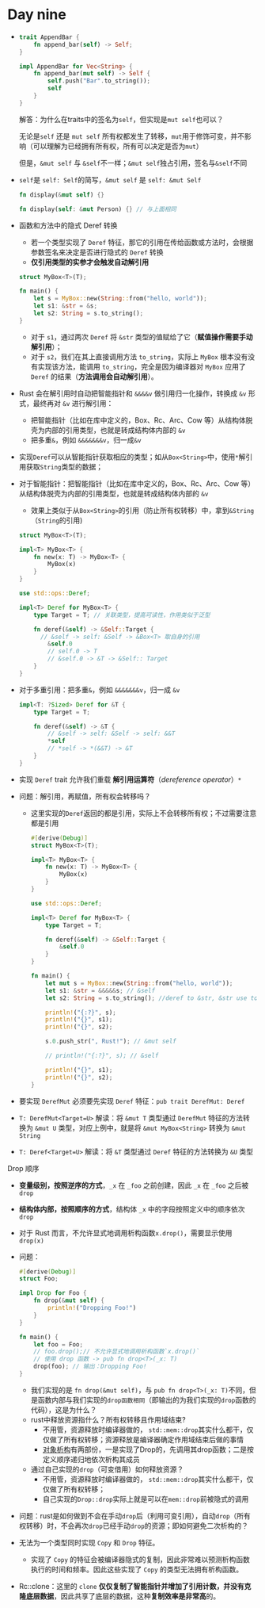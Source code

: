 # Day nine

- ```rust
  trait AppendBar {
      fn append_bar(self) -> Self;
  }
  
  impl AppendBar for Vec<String> {
      fn append_bar(mut self) -> Self {
          self.push("Bar".to_string());
          self
      }
  }    
  ```

  解答：为什么在traits中的签名为`self`，但实现是`mut self`也可以？

  无论是`self` 还是 `mut self` 所有权都发生了转移，`mut`用于修饰可变，并不影响（可以理解为已经拥有所有权，所有可以决定是否为`mut`）

  但是，`&mut self` 与 `&self`不一样；`&mut self`独占引用，签名与`&self`不同

- `self`是 `self: Self`的简写，`&mut self` 是 `self: &mut Self`

  ```rust
  fn display(&mut self) {}
  
  fn display(self: &mut Person) {} // 与上面相同
  ```

  

- 函数和方法中的隐式 Deref 转换

  - 若一个类型实现了 `Deref` 特征，那它的引用在传给函数或方法时，会根据参数签名来决定是否进行隐式的 `Deref` 转换
  - **仅引用类型的实参才会触发自动解引用**

  ```rust
  struct MyBox<T>(T);
  
  fn main() {
      let s = MyBox::new(String::from("hello, world"));
      let s1: &str = &s;
      let s2: String = s.to_string();
  }
  ```

  - 对于 `s1`，通过两次 `Deref` 将 `&str` 类型的值赋给了它（**赋值操作需要手动解引用**）；
  - 对于 `s2`，我们在其上直接调用方法 `to_string`，实际上 `MyBox` 根本没有没有实现该方法，能调用 `to_string`，完全是因为编译器对 `MyBox` 应用了 `Deref` 的结果（**方法调用会自动解引用**）。

- Rust 会在解引用时自动把智能指针和 `&&&&v` 做引用归一化操作，转换成 `&v` 形式，最终再对 `&v` 进行解引用：

  - 把智能指针（比如在库中定义的，Box、Rc、Arc、Cow 等）从结构体脱壳为内部的引用类型，也就是转成结构体内部的 `&v`
  - 把多重`&`，例如 `&&&&&&&v`，归一成`&v`



- 实现`Deref`可以从智能指针获取相应的类型；如从`Box<String>`中，使用`*`解引用获取`String`类型的数据；

- 对于智能指针：把智能指针（比如在库中定义的，Box、Rc、Arc、Cow 等）从结构体脱壳为内部的引用类型，也就是转成结构体内部的 `&v`

  - 效果上类似于从`Box<String>`的引用（防止所有权转移）中，拿到`&String`（`String`的引用)

  ```rust
  struct MyBox<T>(T);
  
  impl<T> MyBox<T> {
      fn new(x: T) -> MyBox<T> {
          MyBox(x)
      }
  }
  
  use std::ops::Deref;
  
  impl<T> Deref for MyBox<T> {
      type Target = T; // 关联类型，提高可读性，作用类似于泛型
  
      fn deref(&self) -> &Self::Target {
      	// &self -> self: &Self -> &Box<T> 取自身的引用
          &self.0
          // self.0 -> T
          // &self.0 -> &T -> &Self:: Target
      }
  }
  ```

- 对于多重引用：把多重`&`，例如 `&&&&&&&v`，归一成 `&v`

  ```rust
  impl<T: ?Sized> Deref for &T {
      type Target = T;
  
      fn deref(&self) -> &T {
          // &self -> self: &Self -> self: &&T
          *self
          // *self -> *(&&T) -> &T
      }
  }
  ```

- 实现 `Deref` trait 允许我们重载 **解引用运算符**（*dereference operator*）`*`

- 问题：解引用，再赋值，所有权会转移吗？

  - 这里实现的`Deref`返回的都是引用，实际上不会转移所有权；不过需要注意都是引用

    ```rust
    #[derive(Debug)]
    struct MyBox<T>(T);
    
    impl<T> MyBox<T> {
        fn new(x: T) -> MyBox<T> {
            MyBox(x)
        }
    }
    
    use std::ops::Deref;
    
    impl<T> Deref for MyBox<T> {
        type Target = T;
    
        fn deref(&self) -> &Self::Target {
            &self.0
        }
    }
    
    fn main() {
        let mut s = MyBox::new(String::from("hello, world"));
        let s1: &str = &&&&&s; // &self
        let s2: String = s.to_string(); //deref to &str, &str use to_string()
    
        println!("{:?}", s);
        println!("{}", s1);
        println!("{}", s2);
    
        s.0.push_str(", Rust!"); // &mut self
    
        // println!("{:?}", s); // &self
    
        println!("{}", s1);
        println!("{}", s2);
    }
    
    ```

    

- 要实现 `DerefMut` 必须要先实现 `Deref` 特征：`pub trait DerefMut: Deref`
- `T: DerefMut<Target=U>` 解读：将 `&mut T` 类型通过 `DerefMut` 特征的方法转换为 `&mut U` 类型，对应上例中，就是将 `&mut MyBox<String>` 转换为 `&mut String`
- `T: Deref<Target=U>` 解读：将 `&T` 类型通过 `Deref` 特征的方法转换为 `&U` 类型



Drop 顺序

- **变量级别，按照逆序的方式**，`_x` 在 `_foo` 之前创建，因此 `_x` 在 `_foo` 之后被 `drop`
- **结构体内部，按照顺序的方式**，结构体 `_x` 中的字段按照定义中的顺序依次 `drop`



- 对于 Rust 而言，不允许显式地调用析构函数`x.drop()`，需要显示使用`drop(x)`

  

- 问题：

  ```rust
  #[derive(Debug)]
  struct Foo;
  
  impl Drop for Foo {
      fn drop(&mut self) {
          println!("Dropping Foo!")
      }
  }
  
  fn main() {
      let foo = Foo;
      // foo.drop();// 不允许显式地调用析构函数`x.drop()`
      // 使用 drop 函数 -> pub fn drop<T>(_x: T)
      drop(foo); // 输出：Dropping Foo!
  }
  
  ```

  - 我们实现的是 `fn drop(&mut self)`，与 `pub fn drop<T>(_x: T)`不同，但是函数内部与我们实现的`drop函数相同`（即输出的为我们实现的`drop`函数的代码），这是为什么？
  - rust中释放资源指什么？所有权转移且作用域结束?
    - 不用管，资源释放时编译器做的， `std::mem::drop`其实什么都干，仅仅做了所有权转移；资源释放是编译器确定作用域结束后做的事情
    - [对象析构](https://doc.rust-lang.org/reference/destructors.html)有两部份，一是实现了Drop的，先调用其drop函数；二是按定义顺序递归地依次析构其成员 
  - 通过自己实现的`drop`（可变借用）如何释放资源？
    - 不用管，资源释放时编译器做的， `std::mem::drop`其实什么都干，仅仅做了所有权转移；
    - 自己实现的`Drop::drop`实际上就是可以在`mem::drop`前被隐式的调用

  

- 问题：rust是如何做到不会在手动`drop`后（利用可变引用），自动`drop`（所有权转移）时，不会再次`drop`已经手动`drop`的资源；即如何避免二次析构的？



- 无法为一个类型同时实现 `Copy` 和 `Drop` 特征。
  - 实现了 `Copy` 的特征会被编译器隐式的复制，因此非常难以预测析构函数执行的时间和频率。因此这些实现了 `Copy` 的类型无法拥有析构函数。



- Rc::clone：这里的 `clone` **仅仅复制了智能指针并增加了引用计数，并没有克隆底层数据**，因此共享了底层的数据，这种**复制效率是非常高**的。